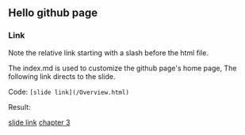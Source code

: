 ## Hello github page

### Link

Note the relative link starting with a slash before the html file.

The index.md is used to customize the github page's home page, 
The following link directs to the slide.

Code: `[slide link](/Overview.html)`

Result:

[slide link](/Overview.html)
[chapter 3](/chapter3/tabulation.html)
